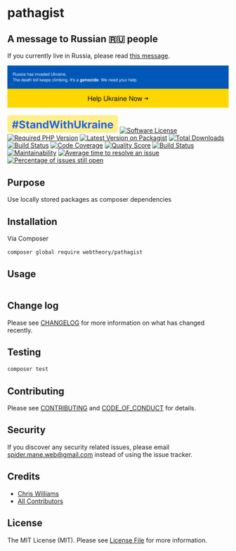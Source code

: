 # pathagist

## A message to Russian 🇷🇺 people

If you currently live in Russia, please read [this message][link:to-russia].

[![Stand With Ukraine][banner:support-ukraine]][link:support-ukraine]

[![Stand With Ukraine][badge:support-ukraine]][link:support-ukraine]
[![Software License][badge:license]][link:license]
[![Required PHP Version][badge:packagist-php]][link:php]
[![Latest Version on Packagist][badge:packagist-version]][link:packagist]
[![Total Downloads][badge:packagist-downloads]][link:packagist-downloads]
[![Build Status][badge:scrutinizer-build]][link:scrutinizer]
[![Code Coverage][badge:scrutinizer-coverage]][link:scrutinizer]
[![Quality Score][badge:scrutinizer-quality]][link:scrutinizer]
[![Build Status][badge:travis-build]][link:travis]
[![Maintainability][badge:codeclimate-maintainability]][link:codeclimate-maintainability]
[![Average time to resolve an issue][badge:isitmaintained-resolution]][link:isitmaintained]
[![Percentage of issues still open][badge:isitmaintained-issues]][link:isitmaintained]

## Purpose

Use locally stored packages as composer dependencies

## Installation

Via Composer

```bash
composer global require webtheory/pathagist
```

## Usage

```php

```

## Change log

Please see [CHANGELOG][link:changelog] for more information on what has changed recently.

## Testing

```bash
composer test
```

## Contributing

Please see [CONTRIBUTING][link:contributing] and [CODE_OF_CONDUCT][link:code-of-conduct] for details.

## Security

If you discover any security related issues, please email spider.mane.web@gmail.com instead of using the issue tracker.

## Credits

- [Chris Williams][link:author]
- [All Contributors][link:contributors]

## License

The MIT License (MIT). Please see [License File][link:license] for more information.

<!-- Links -->

[link:author]: https://github.com/spider-mane
[link:changelog]: CHANGELOG.md
[link:code-of-conduct]: CODE_OF_CONDUCT.md
[link:codeclimate-maintainability]: https://codeclimate.com/github/spider-mane/pathagist/maintainability
[link:contributing]: CONTRIBUTING.md
[link:contributors]: ../../contributors
[link:isitmaintained]: https://isitmaintained.com/project/spider-mane/pathagist
[link:license]: LICENSE.md
[link:packagist-downloads]: https://packagist.org/packages/webtheory/pathagist/stats
[link:packagist]: https://packagist.org/packages/webtheory/pathagist
[link:php]: https://php.net
[link:scrutinizer]: https://scrutinizer-ci.com/g/spider-mane/pathagist
[link:travis]: https://travis-ci.org/spider-mane/pathagist

<!-- Badges -->

[badge:codeclimate-maintainability]: https://img.shields.io/codeclimate/maintainability/spider-mane/pathagist.svg
[badge:isitmaintained-issues]: https://isitmaintained.com/badge/open/spider-mane/pathagist.svg
[badge:isitmaintained-resolution]: https://isitmaintained.com/badge/resolution/spider-mane/pathagist.svg
[badge:license]: https://img.shields.io/badge/license-MIT-brightgreen.svg
[badge:packagist-downloads]: https://img.shields.io/packagist/dt/webtheory/pathagist.svg
[badge:packagist-php]: https://img.shields.io/packagist/php-v/webtheory/pathagist.svg?colorB=%238892BF
[badge:packagist-version]: https://img.shields.io/packagist/v/webtheory/pathagist.svg
[badge:scrutinizer-build]: https://img.shields.io/scrutinizer/build/g/spider-mane/pathagist.svg
[badge:scrutinizer-coverage]: https://img.shields.io/scrutinizer/coverage/g/spider-mane/pathagist.svg
[badge:scrutinizer-quality]: https://img.shields.io/scrutinizer/g/spider-mane/pathagist.svg
[badge:travis-build]: https://img.shields.io/travis/spider-mane/pathagist/master.svg

<!-- Support Ukraine -->

[badge:support-ukraine]: https://raw.githubusercontent.com/vshymanskyy/StandWithUkraine/main/badges/StandWithUkraine.svg
[banner:support-ukraine]: https://raw.githubusercontent.com/vshymanskyy/StandWithUkraine/main/banner2-direct.svg
[link:support-ukraine]: https://stand-with-ukraine.pp.ua
[link:to-russia]: https://github.com/vshymanskyy/StandWithUkraine/blob/main/docs/ToRussianPeople.md
